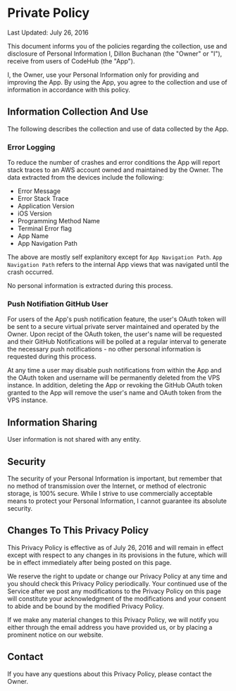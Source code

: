 # Private Policy

Last Updated: July 26, 2016

This document informs you of the policies regarding the collection, use and disclosure of Personal Information I, Dillon Buchanan (the "Owner" or "I"), receive from users of CodeHub (the "App").

I, the Owner, use your Personal Information only for providing and improving the App. By using the App, you agree to the collection and use of information in accordance with this policy.

## Information Collection And Use

The following describes the collection and use of data collected by the App.

### Error Logging

To reduce the number of crashes and error conditions the App will report stack traces to an AWS account owned and 
maintained by the Owner. The data extracted from the devices include the following:

- Error Message
- Error Stack Trace
- Application Version
- iOS Version
- Programming Method Name
- Terminal Error flag
- App Name
- App Navigation Path

The above are mostly self explanitory except for `App Navigation Path`. `App Navigation Path` refers to the internal App views that was navigated until the crash occurred.

No personal information is extracted during this process.

### Push Notifiation GitHub User

For users of the App's push notification feature, the user's OAuth token will be sent to a secure virtual private server maintained and operated by the Owner.
Upon recipt of the OAuth token, the user's name will be requested and their GitHub Notifications will be polled at a regular interval to generate the necessary push notifications - no other personal information is requested during this process.

At any time a user may disable push notifications from within the App and the OAuth token and username will be permanently deleted from the VPS instance. 
In addition, deleting the App or revoking the GitHub OAuth token granted to the App will remove the user's name and OAuth token from the VPS instance.

## Information Sharing

User information is not shared with any entity.

## Security

The security of your Personal Information is important, but remember that no method of
transmission over the Internet, or method of electronic storage, is 100% secure. While I strive to
use commercially acceptable means to protect your Personal Information, I cannot guarantee its
absolute security.

## Changes To This Privacy Policy

This Privacy Policy is effective as of July 26, 2016 and will remain in effect except with respect to any
changes in its provisions in the future, which will be in effect immediately after being posted on this
page.

We reserve the right to update or change our Privacy Policy at any time and you should check this
Privacy Policy periodically. Your continued use of the Service after we post any modifications to the
Privacy Policy on this page will constitute your acknowledgment of the modifications and your
consent to abide and be bound by the modified Privacy Policy.

If we make any material changes to this Privacy Policy, we will notify you either through the email
address you have provided us, or by placing a prominent notice on our website.

## Contact

If you have any questions about this Privacy Policy, please contact the Owner.







